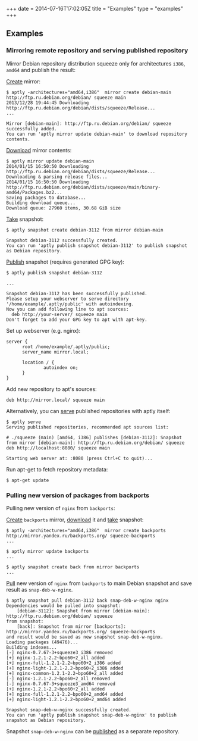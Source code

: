 +++
date = 2014-07-16T17:02:05Z
title = "Examples"
type = "examples"
+++

Examples
--------

### Mirroring remote repository and serving published repository

Mirror Debian repository distribution squeeze only for architectures
`i386`, `amd64` and publish the result:

[Create](/doc/aptly/mirror/create) mirror:

    $ aptly -architectures="amd64,i386"  mirror create debian-main http://ftp.ru.debian.org/debian/ squeeze main
    2013/12/28 19:44:45 Downloading http://ftp.ru.debian.org/debian/dists/squeeze/Release...
    ...

    Mirror [debian-main]: http://ftp.ru.debian.org/debian/ squeeze successfully added.
    You can run 'aptly mirror update debian-main' to download repository contents.

[Download](/doc/aptly/mirror/update) mirror contents:

    $ aptly mirror update debian-main
    2014/01/15 16:50:50 Downloading http://ftp.ru.debian.org/debian/dists/squeeze/Release...
    Downloading & parsing release files...
    2014/01/15 16:50:50 Downloading http://ftp.ru.debian.org/debian/dists/squeeze/main/binary-amd64/Packages.bz2...
    Saving packages to database...
    Building download queue...
    Download queue: 27960 items, 30.68 GiB size

[Take](/doc/aptly/snapshot/create) snapshot:

    $ aptly snapshot create debian-3112 from mirror debian-main

    Snapshot debian-3112 successfully created.
    You can run 'aptly publish snapshot debian-3112' to publish snapshot as Debian repository.

[Publish](/doc/aptly/publish/snapshot) snapshot (requires generated GPG
key):

    $ aptly publish snapshot debian-3112

    ...

    Snapshot debian-3112 has been successfully published.
    Please setup your webserver to serve directory '/home/example/.aptly/public' with autoindexing.
    Now you can add following line to apt sources:
      deb http://your-server/ squeeze main
    Don't forget to add your GPG key to apt with apt-key.

Set up webserver (e.g. nginx):

    server {
          root /home/example/.aptly/public;
          server_name mirror.local;

          location / {
                  autoindex on;
          }
    }

Add new repository to apt's sources:

    deb http://mirror.local/ squeeze main

Alternatively, you can [serve](/doc/aptly/serve) published repositories with
aptly itself:

    $ aptly serve
    Serving published repositories, recommended apt sources list:

    # ./squeeze (main) [amd64, i386] publishes [debian-3112]: Snapshot from mirror [debian-main]: http://ftp.ru.debian.org/debian/ squeeze
    deb http://localhost:8080/ squeeze main

    Starting web server at: :8080 (press Ctrl+C to quit)...

Run apt-get to fetch repository metadata:

    $ apt-get update

### Pulling new version of packages from backports

Pulling new version of `nginx` from `backports`:

[Create](/doc/aptly/mirror/create) `backports` mirror,
[download](/doc/aptly/mirror/update) it and [take](/doc/aplty/snapshot/create)
snapshot:

    $ aptly -architectures="amd64,i386"  mirror create backports http://mirror.yandex.ru/backports.org/ squeeze-backports
    ...

    $ aptly mirror update backports
    ...

    $ aptly snapshot create back from mirror backports
    ...

[Pull](/doc/aptly/snapshot/pull) new version of `nginx` from `backports` to
main Debian snapshot and save result as `snap-deb-w-nginx`.

    $ aptly snapshot pull debian-3112 back snap-deb-w-nginx nginx
    Dependencies would be pulled into snapshot:
        [debian-3112]: Snapshot from mirror [debian-main]: http://ftp.ru.debian.org/debian/ squeeze
    from snapshot:
        [back]: Snapshot from mirror [backports]: http://mirror.yandex.ru/backports.org/ squeeze-backports
    and result would be saved as new snapshot snap-deb-w-nginx.
    Loading packages (49476)...
    Building indexes...
    [-] nginx-0.7.67-3+squeeze3_i386 removed
    [+] nginx-1.2.1-2.2~bpo60+2_all added
    [+] nginx-full-1.2.1-2.2~bpo60+2_i386 added
    [+] nginx-light-1.2.1-2.2~bpo60+2_i386 added
    [+] nginx-common-1.2.1-2.2~bpo60+2_all added
    [-] nginx-1.2.1-2.2~bpo60+2_all removed
    [-] nginx-0.7.67-3+squeeze3_amd64 removed
    [+] nginx-1.2.1-2.2~bpo60+2_all added
    [+] nginx-full-1.2.1-2.2~bpo60+2_amd64 added
    [+] nginx-light-1.2.1-2.2~bpo60+2_amd64 added

    Snapshot snap-deb-w-nginx successfully created.
    You can run 'aptly publish snapshot snap-deb-w-nginx' to publish snapshot as Debian repository.

Snapshot `snap-deb-w-nginx` can be [published](/doc/aptly/publish/snapshot)
as a separate repository.
